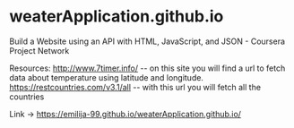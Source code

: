 # weaterApplication.github.io
Build a Website using an API with HTML, JavaScript, and JSON  - Coursera Project Network

Resources: 
http://www.7timer.info/ -- on this site you will find a url to fetch data about temperature using latitude and longitude.
https://restcountries.com/v3.1/all -- with this url you will fetch all the countries

<script src='https://storage.ko-fi.com/cdn/scripts/overlay-widget.js'></script>
<script>
  kofiWidgetOverlay.draw('nobody99', {
    'type': 'floating-chat',
    'floating-chat.donateButton.text': 'Support Me',
    'floating-chat.donateButton.background-color': '#794bc4',
    'floating-chat.donateButton.text-color': '#fff'
  });
</script>

Link -> https://emilija-99.github.io/weaterApplication.github.io/
